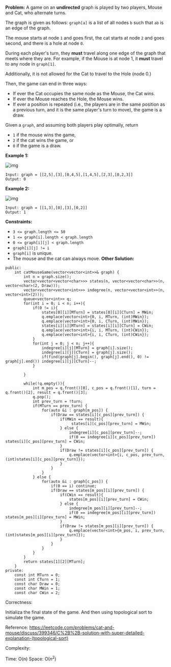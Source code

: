**Problem:**
A game on an **undirected** graph is played by two players, Mouse and Cat, who alternate turns.

The graph is given as follows: `graph[a]` is a list of all nodes `b` such that `ab` is an edge of the graph.

The mouse starts at node `1` and goes first, the cat starts at node `2` and goes second, and there is a hole at node `0`.

During each player's turn, they **must** travel along one edge of the graph that meets where they are. For example, if the Mouse is at node 1, it **must** travel to any node in `graph[1]`.

Additionally, it is not allowed for the Cat to travel to the Hole (node 0.)

Then, the game can end in three ways:

- If ever the Cat occupies the same node as the Mouse, the Cat wins.
- If ever the Mouse reaches the Hole, the Mouse wins.
- If ever a position is repeated (i.e., the players are in the same position as a previous turn, and it is the same player's turn to move), the game is a draw.

Given a `graph`, and assuming both players play optimally, return

- `1` if the mouse wins the game,
- `2` if the cat wins the game, or
- `0` if the game is a draw.

 

**Example 1:**

![img](https://assets.leetcode.com/uploads/2020/11/17/cat1.jpg)

```
Input: graph = [[2,5],[3],[0,4,5],[1,4,5],[2,3],[0,2,3]]
Output: 0
```

**Example 2:**

![img](https://assets.leetcode.com/uploads/2020/11/17/cat2.jpg)

```
Input: graph = [[1,3],[0],[3],[0,2]]
Output: 1
```

 

**Constraints:**

- `3 <= graph.length <= 50`
- `1 <= graph[i].length < graph.length`
- `0 <= graph[i][j] < graph.length`
- `graph[i][j] != i`
- `graph[i]` is unique.
- The mouse and the cat can always move. 
**Other Solution:**
```
public:
    int catMouseGame(vector<vector<int>>& graph) {
        int n = graph.size();
        vector<vector<vector<char>>> states(n, vector<vector<char>>(n, vector<char>(2, Draw)));
        vector<vector<vector<int>>> indegree(n, vector<vector<int>>(n, vector<int>(2)));
        queue<vector<int>> q;
        for(int i = 0; i < n; i++){
            if(0 != i){
                states[0][i][MTurn] = states[0][i][CTurn] = MWin;
                q.emplace(vector<int>{0, i, MTurn, (int)MWin});
                q.emplace(vector<int>{0, i, CTurn, (int)MWin});
                states[i][i][MTurn] = states[i][i][CTurn] = CWin;
                q.emplace(vector<int>{i, i, MTurn, (int)CWin});
                q.emplace(vector<int>{i, i, CTurn, (int)CWin});
            }
            for(int j = 0; j < n; j++){
                indegree[i][j][MTurn] = graph[i].size(); 
                indegree[i][j][CTurn] = graph[j].size();
                if(find(graph[j].begin(), graph[j].end(), 0) != graph[j].end()) indegree[i][j][CTurn]--;
            }

        }

        while(!q.empty()){
            int m_pos = q.front()[0], c_pos = q.front()[1], turn = q.front()[2], result = q.front()[3];
            q.pop();
            int prev_turn = !turn;
            if(MTurn == prev_turn) { 
                for(auto &i : graph[m_pos]) {
                    if(Draw == states[i][c_pos][prev_turn]) {
                        if(MWin == result){ 
                             states[i][c_pos][prev_turn] = MWin;
                        } else { 
                            indegree[i][c_pos][prev_turn]--;
                            if(0 == indegree[i][c_pos][prev_turn]) states[i][c_pos][prev_turn] = CWin; 
                        }
                        if(Draw != states[i][c_pos][prev_turn]) {
                            q.emplace(vector<int>{i, c_pos, prev_turn, (int)states[i][c_pos][prev_turn]});
                        }
                    }
                }
            } else { 
                for(auto &i : graph[c_pos]) {
                    if(0 == i) continue; 
                    if(Draw == states[m_pos][i][prev_turn]) {
                        if(CWin == result){ 
                            states[m_pos][i][prev_turn] = CWin;
                        } else {
                            indegree[m_pos][i][prev_turn]--; 
                            if(0 == indegree[m_pos][i][prev_turn]) states[m_pos][i][prev_turn] = MWin; 
                        }
                        if(Draw != states[m_pos][i][prev_turn]) {
                            q.emplace(vector<int>{m_pos, i, prev_turn, (int)states[m_pos][i][prev_turn]});
                        }
                    }
                }
            }
        }
        return states[1][2][MTurn];
    }
private:
    const int MTurn = 0;
    const int CTurn = 1;
    const char Draw = 0;
    const char MWin = 1;
    const char CWin = 2;
```
Correctness:

Initializa the final state of the game. And then using topological sort to simulate the game.

Reference: https://leetcode.com/problems/cat-and-mouse/discuss/399346/C%2B%2B-solution-with-super-detailed-explanation-(topological-sort)

Complexity:

Time: O(n)
Space: O($n^2$)
